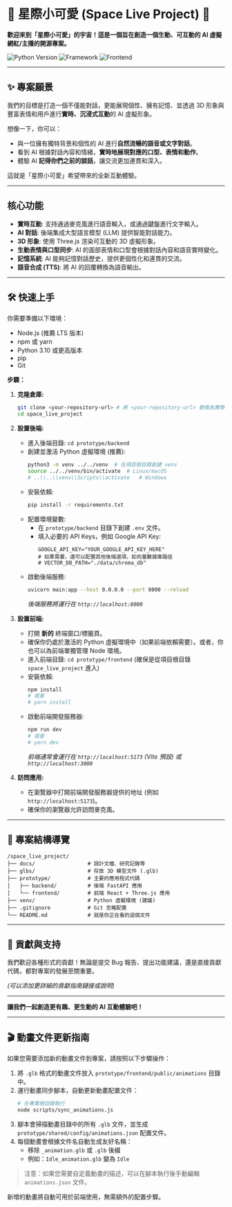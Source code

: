 # 🚀 星際小可愛 (Space Live Project) 🚀

**歡迎來到「星際小可愛」的宇宙！這是一個旨在創造一個生動、可互動的 AI 虛擬網紅/主播的開源專案。**

![Python Version](https://img.shields.io/badge/python-3.10%2B-blue.svg)
![Framework](https://img.shields.io/badge/Backend-FastAPI-green.svg)
![Frontend](https://img.shields.io/badge/Frontend-React%2BThree.js-cyan.svg)

---

## ✨ 專案願景

我們的目標是打造一個不僅能對話，更能展現個性、擁有記憶、並透過 3D 形象與豐富表情和用戶進行**實時、沉浸式互動**的 AI 虛擬形象。

想像一下，你可以：

*   與一位擁有獨特背景和個性的 AI 進行**自然流暢的語音或文字對話**。
*   看到 AI 根據對話內容和情緒，**實時地展現對應的口型、表情和動作**。
*   體驗 AI **記得你們之前的談話**，讓交流更加連貫和深入。

這就是「星際小可愛」希望帶來的全新互動體驗。

---

## 核心功能

*   **實時互動**: 支持通過麥克風進行語音輸入，或通過鍵盤進行文字輸入。
*   **AI 對話**: 後端集成大型語言模型 (LLM) 提供智能對話能力。
*   **3D 形象**: 使用 Three.js 渲染可互動的 3D 虛擬形象。
*   **生動表情與口型同步**: AI 的面部表情和口型會根據對話內容和語音實時變化。
*   **記憶系統**: AI 能夠記憶對話歷史，提供更個性化和連貫的交流。
*   **語音合成 (TTS)**: 將 AI 的回覆轉換為語音輸出。

---

## 🛠️ 快速上手

你需要準備以下環境：

*   Node.js (推薦 LTS 版本)
*   npm 或 yarn
*   Python 3.10 或更高版本
*   pip
*   Git

**步驟：**

1.  **克隆倉庫:**
    ```bash
    git clone <your-repository-url> # 將 <your-repository-url> 替換為實際的倉庫 URL
    cd space_live_project
    ```

2.  **設置後端:**
    *   進入後端目錄: `cd prototype/backend`
    *   創建並激活 Python 虛擬環境 (推薦):
        ```bash
        python3 -m venv ../../venv  # 在項目根目錄創建 venv
        source ../../venv/bin/activate  # Linux/macOS
        # ..\\..\\venv\\Scripts\\activate   # Windows
        ```
    *   安裝依賴:
        ```bash
        pip install -r requirements.txt
        ```
    *   配置環境變數:
        *   在 `prototype/backend` 目錄下創建 `.env` 文件。
        *   填入必要的 API Keys，例如 Google API Key:
            ```dotenv
            GOOGLE_API_KEY="YOUR_GOOGLE_API_KEY_HERE"
            # 如果需要，還可以配置其他後端選項，如向量數據庫路徑
            # VECTOR_DB_PATH="./data/chroma_db"
            ```
    *   啟動後端服務:
        ```bash
        uvicorn main:app --host 0.0.0.0 --port 8000 --reload
        ```
        *後端服務將運行在 `http://localhost:8000`*

3.  **設置前端:**
    *   打開 **新的** 終端窗口/標籤頁。
    *   確保你仍處於激活的 Python 虛擬環境中（如果前端依賴需要）。或者，你也可以為前端單獨管理 Node 環境。
    *   進入前端目錄: `cd prototype/frontend` (確保是從項目根目錄 `space_live_project` 進入)
    *   安裝依賴:
        ```bash
        npm install
        # 或者
        # yarn install
        ```
    *   啟動前端開發服務器:
        ```bash
        npm run dev
        # 或者
        # yarn dev
        ```
        *前端通常會運行在 `http://localhost:5173` (Vite 預設) 或 `http://localhost:3000`*

4.  **訪問應用:**
    *   在瀏覽器中打開前端開發服務器提供的地址 (例如 `http://localhost:5173`)。
    *   確保你的瀏覽器允許訪問麥克風。

---

## 📂 專案結構導覽

```
/space_live_project/
├── docs/                 # 設計文檔、研究記錄等
├── glbs/                 # 存放 3D 模型文件 (.glb)
├── prototype/            # 主要的應用程式代碼
│   ├── backend/          # 後端 FastAPI 應用
│   └── frontend/         # 前端 React + Three.js 應用
├── venv/                 # Python 虛擬環境 (建議)
├── .gitignore            # Git 忽略配置
└── README.md             # 就是你正在看的這個文件
```

---

## 🤝 貢獻與支持

我們歡迎各種形式的貢獻！無論是提交 Bug 報告、提出功能建議，還是直接貢獻代碼，都對專案的發展至關重要。

*(可以添加更詳細的貢獻指南鏈接或說明)*

---

**讓我們一起創造更有趣、更生動的 AI 互動體驗吧！**

---

## 🎬 動畫文件更新指南

如果您需要添加新的動畫文件到專案，請按照以下步驟操作：

1. 將 `.glb` 格式的動畫文件放入 `prototype/frontend/public/animations` 目錄中。
2. 運行動畫同步腳本，自動更新動畫配置文件：
   ```bash
   # 在專案根目錄執行
   node scripts/sync_animations.js
   ```
3. 腳本會掃描動畫目錄中的所有 `.glb` 文件，並生成 `prototype/shared/config/animations.json` 配置文件。
4. 每個動畫會根據文件名自動生成友好名稱：
   - 移除 `_animation.glb` 或 `.glb` 後綴
   - 例如：`Idle_animation.glb` 變為 `Idle`

> 注意：如果您需要自定義動畫的描述，可以在腳本執行後手動編輯 `animations.json` 文件。

新增的動畫將自動可用於前端使用，無需額外的配置步驟。 